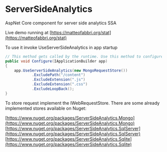 # ServerSideAnalytics
AspNet Core component for server side analytics SSA

Live demo running at [https://matteofabbri.org/stat](https://matteofabbri.org/stat)

To use it invoke UseServerSideAnalytics in app startup

```csharp
// This method gets called by the runtime. Use this method to configure the HTTP request pipeline.
public void Configure(IApplicationBuilder app)
{
    app.UseServerSideAnalytics(new MongoRequestStore())
            .ExcludePath("/content")
            .ExcludeExtension(".js")
            .ExcludeExtension(".css")
            .ExcludeLoopBack();
}
```

To store request implement the IWebRequestStore.
There are some already implemented stores available on Nuget:

[https://www.nuget.org/packages/ServerSideAnalytics.Mongo](https://www.nuget.org/packages/ServerSideAnalytics.Mongo)
[https://www.nuget.org/packages/ServerSideAnalytics.SqlServer](https://www.nuget.org/packages/ServerSideAnalytics.SqlServer)
[https://www.nuget.org/packages/ServerSideAnalytics.Sqlite](https://www.nuget.org/packages/ServerSideAnalytics.Sqlite)


